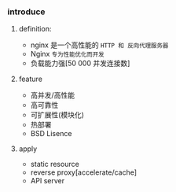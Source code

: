 ### introduce

1. definition:

   - nginx 是一个高性能的 `HTTP 和 反向代理服务器`
   - Nginx `专为性能优化而开发`
   - 负载能力强[50 000 并发连接数]

2. feature

   - 高并发/高性能
   - 高可靠性
   - 可扩展性(模块化)
   - 热部署
   - BSD Lisence

3. apply

   - static resource
   - reverse proxy[accelerate/cache]
   - API server
